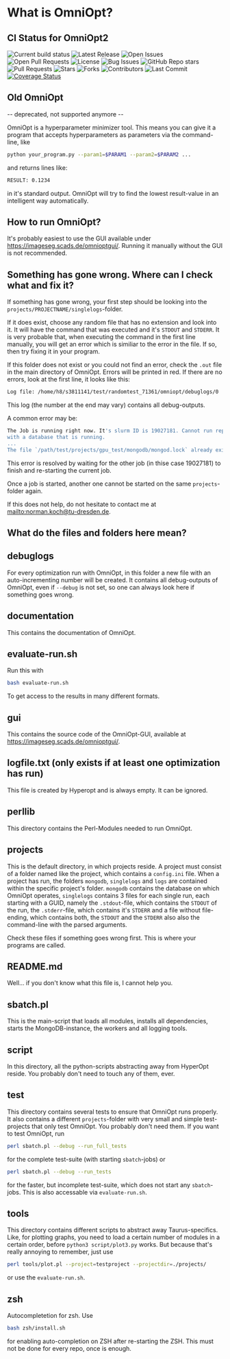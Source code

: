 # What is OmniOpt?

## CI Status for OmniOpt2

![Current build status](https://github.com/NormanTUD/OmniOpt/actions/workflows/main.yml/badge.svg?event=push)
![Latest Release](https://img.shields.io/github/v/release/NormanTUD/OmniOpt)
![Open Issues](https://img.shields.io/github/issues/NormanTUD/OmniOpt)
![Open Pull Requests](https://img.shields.io/github/issues-pr/NormanTUD/OmniOpt)
![License](https://img.shields.io/badge/license-GNU-blue.svg)
![Bug Issues](https://img.shields.io/github/issues/NormanTUD/OmniOpt/bug)
![GitHub Repo stars](https://img.shields.io/github/stars/NormanTUD/OmniOpt)
![Pull Requests](https://img.shields.io/github/issues-pr/NormanTUD/OmniOpt)
![Stars](https://img.shields.io/github/stars/NormanTUD/OmniOpt)
![Forks](https://img.shields.io/github/forks/NormanTUD/OmniOpt)
![Contributors](https://img.shields.io/github/contributors/NormanTUD/OmniOpt)
![Last Commit](https://img.shields.io/github/last-commit/NormanTUD/OmniOpt)
[![Coverage Status](https://coveralls.io/repos/github/NormanTUD/OmniOpt/badge.svg?branch=main)](https://coveralls.io/github/NormanTUD/OmniOpt?branch=main)

## Old OmniOpt

-- deprecated, not supported anymore --

OmniOpt is a hyperparameter minimizer tool. This means you can give it a
program that accepts hyperparameters as parameters via the command-line, like

```bash
python your_program.py --param1=$PARAM1 --param2=$PARAM2 ...
```

and returns lines like:

```bash
RESULT: 0.1234
```

in it's standard output. OmniOpt will try to find the lowest result-value in
an intelligent way automatically.

## How to run OmniOpt?

It's probably easiest to use the GUI available under
<https://imageseg.scads.de/omnioptgui/>. Running it manually without the GUI
is not recommended.

## Something has gone wrong. Where can I check what and fix it?

If something has gone wrong, your first step should be looking into the
`projects/PROJECTNAME/singlelogs`-folder.

If it does exist, choose any random file that has no extension and look into
it. It will have the command that was executed and it's `STDOUT` and `STDERR`.
It is very probable that, when executing the command in the first line
manually, you will get an error which is similiar to the error in the file. If
so, then try fixing it in your program.

If this folder does not exist or you could not find an error, check the `.out`
file in the main directory of OmniOpt. Errors will be printed in red. If there
are no errors, look at the first line, it looks like this:

```bash
Log file: /home/h8/s3811141/test/randomtest_71361/omniopt/debuglogs/0
```

This log (the number at the end may vary) contains all debug-outputs.

A common error may be:

```bash
The Job is running right now. It's slurm ID is 19027181. Cannot run repair
with a database that is running.
...
The file `/path/test/projects/gpu_test/mongodb/mongod.lock` already exists!!!

```

This error is resolved by waiting for the other job (in thise case 19027181)
to finish and re-starting the current job.

Once a job is started, another one cannot be started on the same
`projects`-folder again.

If this does not help, do not hesitate to contact me at
<mailto:norman.koch@tu-dresden.de>.

## What do the files and folders here mean?

## debuglogs

For every optimization run with OmniOpt, in this folder a new file with an
auto-incrementing number will be created. It contains all debug-outputs of
OmniOpt, even if `--debug` is not set, so one can always look here if
something goes wrong.

## documentation

This contains the documentation of OmniOpt.

## evaluate-run.sh

Run this with

```bash
bash evaluate-run.sh
```

To get access to the results in many different formats.

## gui

This contains the source code of the OmniOpt-GUI, available at
<https://imageseg.scads.de/omnioptgui/>.

## logfile.txt (only exists if at least one optimization has run)

This file is created by Hyperopt and is always empty. It can be ignored.

## perllib

This directory contains the Perl-Modules needed to run OmniOpt.

## projects

This is the default directory, in which projects reside. A project must
consist of a folder named like the project, which contains a `config.ini`
file. When a project has run, the folders `mongodb`, `singlelogs` and `logs`
are  contained within the specific project's folder. `mongodb` contains the
database on which OmniOpt operates, `singlelogs` contains 3 files for each
single run, each starting with a GUID, namely the `.stdout`-file, which
contains the `STDOUT` of the run, the `.stderr`-file, which contains it's
`STDERR` and a file without file-ending, which contains both, the `STDOUT` and
the `STDERR` also also the command-line with the parsed arguments.

Check these files if something goes wrong first. This is where your programs
are called.

## README.md

Well... if you don't know what this file is, I cannot help you.

## sbatch.pl

This is the main-script that loads all modules, installs all dependencies,
starts the MongoDB-instance, the workers and all logging tools.

## script

In this directory, all the python-scripts abstracting away from HyperOpt
reside. You probably don't need to touch any of them, ever.

## test

This directory contains several tests to ensure that OmniOpt runs properly. It
also contains a different `projects`-folder with very small and simple
test-projects that only test OmniOpt. You probably don't need them. If you
want to test OmniOpt, run

```bash
perl sbatch.pl --debug --run_full_tests
```

for the complete test-suite (with starting `sbatch`-jobs) or

```bash
perl sbatch.pl --debug --run_tests
```

for the faster, but incomplete test-suite, which does not start any
`sbatch`-jobs. This is also accessable via `evaluate-run.sh`.

## tools

This directory contains different scripts to abstract away Taurus-specifics.
Like, for plotting graphs, you need to load a certain number of modules in a
certain order, before `python3 script/plot3.py` works. But because that's
really annoying to remember, just use

```bash
perl tools/plot.pl --project=testproject --projectdir=./projects/
```

or use the `evaluate-run.sh`.

## zsh

Autocompletetion for zsh. Use

```bash
bash zsh/install.sh
```

for enabling auto-completion on ZSH after re-starting the ZSH.
This must not be done for every repo, once is enough.
